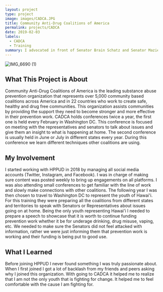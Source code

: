 ```yaml
---
layout: project
type: project
image: images/CADCA.JPG
title: Community Anti-Drug Coalitions of America
permalink: projects/CADCA
date: 2019-02-03
labels:
  - CADCA
  - Training
summary: I advocated in front of Senator Brain Schatz and Senator Mazie Hirono to fund prevention work.
---
```


![IMG_6690 (1)](https://user-images.githubusercontent.com/89947305/131943100-b52cfd2c-404d-45f9-8af7-f9204d7a754e.JPG)


## What This Project is About

Community Anti-Drug Coalitions of America is the leading substance abuse prevention organization that represents over 5,000 community based coalitions across America and in 22 countries who work to create safe, healthy and drug free communities. This organization assists communities by providing the support they need to become stronger and more effective in their prevention work. CADCA holds conferences twice a year, the first one is held every February in Washington DC. This conference is focused on meeting with the representatives and senators to talk about issues and give them an insight to what is happening at home. The second conference is usually held in June or July in different states every year. During this conference we learn different techniques other coalitions are using.

## My Involvement

I started working with HPPUD in 2018 by managing all social media accounts (Twitter, Instagram, and Facebook). I was in charge of making sure content was posted weekly to bring up engagements on all platforms. I was also attending small conferences to get familiar with the line of work and slowly make connections with other coalitions. The following year I was then chosen to travel to Washington DC to represent the youth of Hawai'i. For this training they were preparing all the coalitions from different states and territories to speak with Senators or Representatives about issues going on at home. Being the only youth representing Hawai'i I needed to prepare a speech to showcase that it is worth to continue funding prevention work whether it be for underage drinking, drug misuse, vaping, etc. We needed to make sure the Senators did not feel attacked with information, rather we were just informing them that prevention work is working and their funding is being put to good use.

## What I Learned

Before joining HPPUD I never found something I was truly passionate about. When I first joined I got a lot of backlash from my friends and peers asking why I joined this organization. With going to CADCA it helped me to realize that I am not the only youth that is fighting for change. It helped me to feel comfortable with the cause I am fighting for. 

